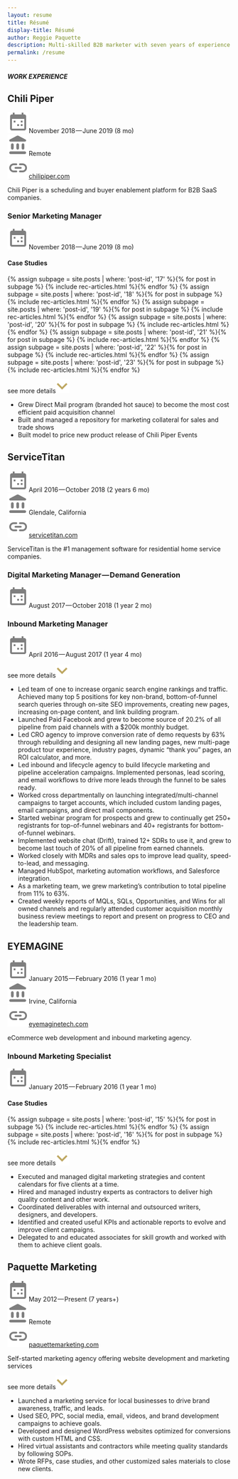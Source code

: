 ```yaml
---
layout: resume
title: Résumé
display-title: Résumé
author: Reggie Paquette
description: Multi-skilled B2B marketer with seven years of experience. Formerly at Chili Piper, ServiceTitan.
permalink: /resume
---
```


##### WORK EXPERIENCE

<div class="job-title" id="chilipiper">
<h2>Chili Piper</h2>
</div>

<div class="job-info">
<div class="job-time"><img class="svg-tiny" src="/assets/images/svg/cal-grey.svg" />November 2018 — June 2019 (8 mo)</div>
<div class="job-loc"><img class="svg-tiny" src="/assets/images/svg/location-grey.svg" />Remote</div>
<div class="job-url"><img class="svg-tiny" src="/assets/images/svg/link-grey.svg" /><a href="https://www.chilipiper.com/" target="_blank">chilipiper.com</a></div>
</div>

Chili Piper is a scheduling and buyer enablement platform for B2B SaaS companies.

### Senior Marketing Manager

<div class="position-info">
<p><img class="svg-small" src="/assets/images/svg/cal-grey.svg" />November 2018 — June 2019 (8 mo)</p>
</div>

#### Case Studies

{% assign subpage = site.posts | where: 'post-id', '17' %}{% for post in subpage %} {% include rec-articles.html %}{% endfor %}
{% assign subpage = site.posts | where: 'post-id', '18' %}{% for post in subpage %} {% include rec-articles.html %}{% endfor %}
{% assign subpage = site.posts | where: 'post-id', '19' %}{% for post in subpage %} {% include rec-articles.html %}{% endfor %}
{% assign subpage = site.posts | where: 'post-id', '20' %}{% for post in subpage %} {% include rec-articles.html %}{% endfor %}
{% assign subpage = site.posts | where: 'post-id', '21' %}{% for post in subpage %} {% include rec-articles.html %}{% endfor %}
{% assign subpage = site.posts | where: 'post-id', '22' %}{% for post in subpage %} {% include rec-articles.html %}{% endfor %}
{% assign subpage = site.posts | where: 'post-id', '23' %}{% for post in subpage %} {% include rec-articles.html %}{% endfor %}    

<div class="accordion-wrapper">
<div class="accordion-item close">
<p class="accordion-item-heading">see more details<img class="svg-reg" src="/assets/images/svg/expand-brand.svg" /></p>
<div class="accordion-item-content">
<ul>
<li>Grew Direct Mail program (branded hot sauce) to become the most cost efficient paid acquisition channel</li>
<li>Built and managed a repository for marketing collateral for sales and trade shows</li>
<li>Built model to price new product release of Chili Piper Events</li>
</ul>
</div>
</div>
</div>


<div class="job-title" id="servicetitan">
<h2>ServiceTitan</h2>
</div>

<div class="job-info">
<div class="job-time"><img class="svg-tiny" src="/assets/images/svg/cal-grey.svg" />April 2016 — October 2018 (2 years 6 mo)</div>
<div class="job-loc"><img class="svg-tiny" src="/assets/images/svg/location-grey.svg" />Glendale, California</div>
<div class="job-url"><img class="svg-tiny" src="/assets/images/svg/link-grey.svg" /><a href="https://www.servicetitan.com/" target="_blank">servicetitan.com</a></div>
</div>

ServiceTitan is the #1 management software for residential home service companies.

### Digital Marketing Manager — Demand Generation

<div class="position-info">
<p><img class="svg-small" src="/assets/images/svg/cal-grey.svg" />August 2017 — October 2018 (1 year 2 mo)</p>
</div>

### Inbound Marketing Manager

<div class="position-info">
<p><img class="svg-small" src="/assets/images/svg/cal-grey.svg" />April 2016 — August 2017 (1 year 4 mo)</p>
</div>

<div class="accordion-wrapper">
<div class="accordion-item close">
<p class="accordion-item-heading">see more details<img class="svg-reg" src="/assets/images/svg/expand-brand.svg" /></p>
<div class="accordion-item-content">
<ul>
<li>Led team of one to increase organic search engine rankings and traffic. Achieved many top 5 positions for key non-brand, bottom-of-funnel search queries through on-site SEO improvements, creating new pages, increasing on-page content, and link building program.</li>
<li>Launched Paid Facebook and grew to become source of 20.2% of all pipeline from paid channels with a $200k monthly budget.</li>
<li>Led CRO agency to improve conversion rate of demo requests by 63% through rebuilding and designing all new landing pages, new multi-page product tour experience, industry pages, dynamic “thank you” pages, an ROI calculator, and more.</li>
<li>Led inbound and lifecycle agency to build lifecycle marketing and pipeline acceleration campaigns. Implemented personas, lead scoring, and email workflows to drive more leads through the funnel to be sales ready.</li>
<li>Worked cross departmentally on launching integrated/multi-channel campaigns to target accounts, which included custom landing pages, email campaigns, and direct mail components.</li>
<li>Started webinar program for prospects and grew to continually get 250+ registrants for top-of-funnel webinars and 40+ registrants for bottom-of-funnel webinars.</li>
<li>Implemented website chat (Drift), trained 12+ SDRs to use it, and grew to become last touch of 20% of all pipeline from earned channels.</li>
<li>Worked closely with MDRs and sales ops to improve lead quality, speed-to-lead, and messaging.</li>
<li>Managed HubSpot, marketing automation workflows, and Salesforce integration.</li>
<li>As a marketing team, we grew marketing’s contribution to total pipeline from 11% to 63%.</li>
<li>Created weekly reports of MQLs, SQLs, Opportunities, and Wins for all owned channels and regularly attended customer acquisition monthly business review meetings to report and present on progress to CEO and the leadership team.</li>
</ul>
</div>
</div>
</div>

<div class="job-title" id="eyemagine">
<h2>EYEMAGINE</h2>
</div>

<div class="job-info">
<div class="job-time"><img class="svg-tiny" src="/assets/images/svg/cal-grey.svg" />January 2015 — February 2016 (1 year 1 mo)</div>
<div class="job-loc"><img class="svg-tiny" src="/assets/images/svg/location-grey.svg" />Irvine, California</div>
<div class="job-url"><img class="svg-tiny" src="/assets/images/svg/link-grey.svg" /><a href="https://www.eyemaginetech.com/" target="_blank">eyemaginetech.com</a></div>
</div>

eCommerce web development and inbound marketing agency.

### Inbound Marketing Specialist

<div class="position-info">
<p><img class="svg-small" src="/assets/images/svg/cal-grey.svg" />January 2015 — February 2016 (1 year 1 mo)</p>
</div>

#### Case Studies

{% assign subpage = site.posts | where: 'post-id', '15' %}{% for post in subpage %} {% include rec-articles.html %}{% endfor %}
{% assign subpage = site.posts | where: 'post-id', '16' %}{% for post in subpage %} {% include rec-articles.html %}{% endfor %}

<div class="accordion-wrapper">
<div class="accordion-item close">
<p class="accordion-item-heading">see more details<img class="svg-reg" src="/assets/images/svg/expand-brand.svg" /></p>
<div class="accordion-item-content">
<ul>
<li>Executed and managed digital marketing strategies and content calendars for five clients at a time.</li>
<li>Hired and managed industry experts as contractors to deliver high quality content and other work.</li>
<li>Coordinated deliverables with internal and outsourced writers, designers, and developers.</li>
<li>Identified and created useful KPIs and actionable reports to evolve and improve client campaigns.</li>
<li>Delegated to and educated associates for skill growth and worked with them to achieve client goals.</li>
</ul>
</div>
</div>
</div>

<div class="job-title" id="paquettemarketing">
<h2>Paquette Marketing</h2>
</div>

<div class="job-info">
<div class="job-time"><img class="svg-tiny" src="/assets/images/svg/cal-grey.svg" />May 2012 — Present (7 years+)</div>
<div class="job-loc"><img class="svg-tiny" src="/assets/images/svg/location-grey.svg" />Remote</div>
<div class="job-url"><img class="svg-tiny" src="/assets/images/svg/link-grey.svg" /><a href="http://paquettemarketing.com" target="_blank">paquettemarketing.com</a></div>
</div>

Self-started marketing agency offering website development and marketing services

<div class="accordion-wrapper">
<div class="accordion-item close">
<p class="accordion-item-heading">see more details<img class="svg-reg" src="/assets/images/svg/expand-brand.svg" /></p>
<div class="accordion-item-content">
<ul>
<li>Launched a marketing service for local businesses to drive brand awareness, traffic, and leads.</li>
<li>Used SEO, PPC, social media, email, videos, and brand development campaigns to achieve goals.</li>
<li>Developed and designed WordPress websites optimized for conversions with custom HTML and CSS.</li>
<li>Hired virtual assistants and contractors while meeting quality standards by following SOPs.</li>
<li>Wrote RFPs, case studies, and other customized sales materials to close new clients.</li>
</ul>
</div>
</div>
</div>